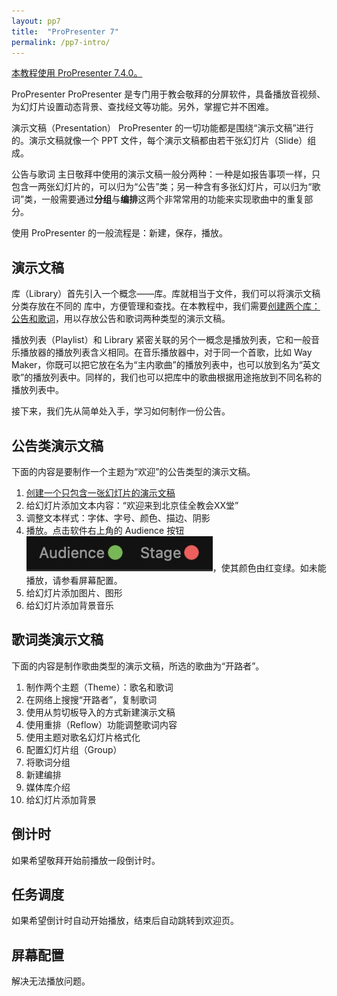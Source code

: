 ```yaml
---
layout: pp7
title:  "ProPresenter 7"
permalink: /pp7-intro/
---
```


<u>本教程使用 ProPresenter 7.4.0。</u>

<topic>ProPresenter</topic> ProPresenter 是专门用于教会敬拜的分屏软件，具备播放音视频、为幻灯片设置动态背景、查找经文等功能。另外，掌握它并不困难。

<topic>演示文稿（Presentation）</topic> ProPresenter 的一切功能都是围绕“<sp>演示文稿</sp>”进行的。演示文稿就像一个 PPT 文件，每个演示文稿都由若干张幻灯片（Slide）组成。

<topic>公告与歌词</topic> 主日敬拜中使用的演示文稿一般分两种：一种是如报告事项一样，只包含一两张幻灯片的，可以归为“公告”类；另一种含有多张幻灯片，可以归为“歌词”类，一般需要通过**分组**与**编排**这两个非常常用的功能来实现歌曲中的重复部分。

使用 ProPresenter 的一般流程是：新建，保存，播放。

## 演示文稿

<topic>库（Library）</topic>首先引入一个概念——库。库就相当于文件，我们可以将演示文稿分类存放在不同的 库中，方便管理和查找。在本教程中，我们需要[创建两个库：公告和歌词](/pp7-library/)，用以存放公告和歌词两种类型的演示文稿。

<topic>播放列表（Playlist）</topic>和 Library 紧密关联的另个一概念是播放列表，它和一般音乐播放器的播放列表含义相同。在音乐播放器中，对于同一个首歌，比如 Way Maker，你既可以把它放在名为“主内歌曲”的播放列表中，也可以放到名为“英文歌”的播放列表中。同样的，我们也可以把库中的歌曲根据用途拖放到不同名称的播放列表中。

接下来，我们先从简单处入手，学习如何制作一份公告。

## 公告类演示文稿

下面的内容是要制作一个主题为“欢迎”的公告类型的演示文稿。

1. [创建一个只包含一张幻灯片的演示文稿](/pp7-presentation/create)
2. 给幻灯片添加文本内容：“欢迎来到北京佳全教会XX堂”
3. 调整文本样式：字体、字号、颜色、描边、阴影
4. 播放。点击软件右上角的 Audience 按钮![audience](audience.jpg)，使其颜色由红变绿。如未能播放，请参看屏幕配置。
5. 给幻灯片添加图片、图形
6. 给幻灯片添加背景音乐

## 歌词类演示文稿

下面的内容是制作歌曲类型的演示文稿，所选的歌曲为“开路者”。

1.  制作两个主题（Theme）：歌名和歌词
2.  在网络上搜搜“开路者”，复制歌词
3.  使用从剪切板导入的方式新建演示文稿
4.  使用重排（Reflow）功能调整歌词内容
5.  使用主题对歌名幻灯片格式化
6.  配置幻灯片组（Group）
7.  将歌词分组
8.  新建编排
9.  媒体库介绍
10.  给幻灯片添加背景

## 倒计时

如果希望敬拜开始前播放一段倒计时。

## 任务调度

如果希望倒计时自动开始播放，结束后自动跳转到欢迎页。

## 屏幕配置

解决无法播放问题。
